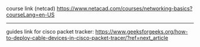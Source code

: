 course link (netcad) 
https://www.netacad.com/courses/networking-basics?courseLang=en-US
***



guides link for cisco packet tracker: https://www.geeksforgeeks.org/how-to-deploy-cable-devices-in-cisco-packet-tracer/?ref=next_article